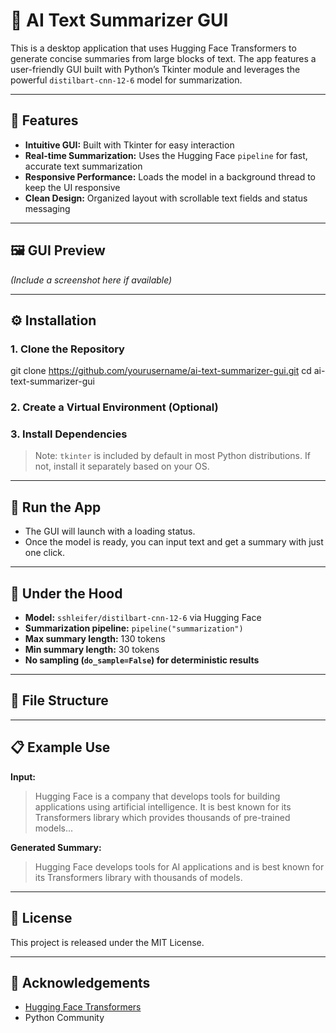 # 🧠 AI Text Summarizer GUI

This is a desktop application that uses Hugging Face Transformers to generate concise summaries from large blocks of text. The app features a user-friendly GUI built with Python’s Tkinter module and leverages the powerful `distilbart-cnn-12-6` model for summarization.

---

## 📌 Features

- **Intuitive GUI:** Built with Tkinter for easy interaction
- **Real-time Summarization:** Uses the Hugging Face `pipeline` for fast, accurate text summarization
- **Responsive Performance:** Loads the model in a background thread to keep the UI responsive
- **Clean Design:** Organized layout with scrollable text fields and status messaging

---

## 🖼️ GUI Preview

_(Include a screenshot here if available)_

---

## ⚙️ Installation

### 1. Clone the Repository

git clone https://github.com/yourusername/ai-text-summarizer-gui.git
cd ai-text-summarizer-gui



### 2. Create a Virtual Environment (Optional)


### 3. Install Dependencies


> Note: `tkinter` is included by default in most Python distributions. If not, install it separately based on your OS.

---

## 🚀 Run the App


- The GUI will launch with a loading status.
- Once the model is ready, you can input text and get a summary with just one click.

---

## 🧠 Under the Hood

- **Model:** `sshleifer/distilbart-cnn-12-6` via Hugging Face
- **Summarization pipeline:** `pipeline("summarization")`
- **Max summary length:** 130 tokens
- **Min summary length:** 30 tokens
- **No sampling (`do_sample=False`) for deterministic results**

---

## 📁 File Structure


---

## 📋 Example Use

**Input:**
> Hugging Face is a company that develops tools for building applications using artificial intelligence. It is best known for its Transformers library which provides thousands of pre-trained models...

**Generated Summary:**
> Hugging Face develops tools for AI applications and is best known for its Transformers library with thousands of models.

---

## 🧾 License

This project is released under the MIT License.

---

## 🙌 Acknowledgements

- [Hugging Face Transformers](https://huggingface.co/transformers/)
- Python Community
